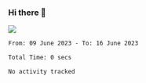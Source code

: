 ### Hi there 👋️

![](https://komarev.com/ghpvc/?username=Loner1024)

<!--START_SECTION:waka-->

```txt
From: 09 June 2023 - To: 16 June 2023

Total Time: 0 secs

No activity tracked
```

<!--END_SECTION:waka-->



